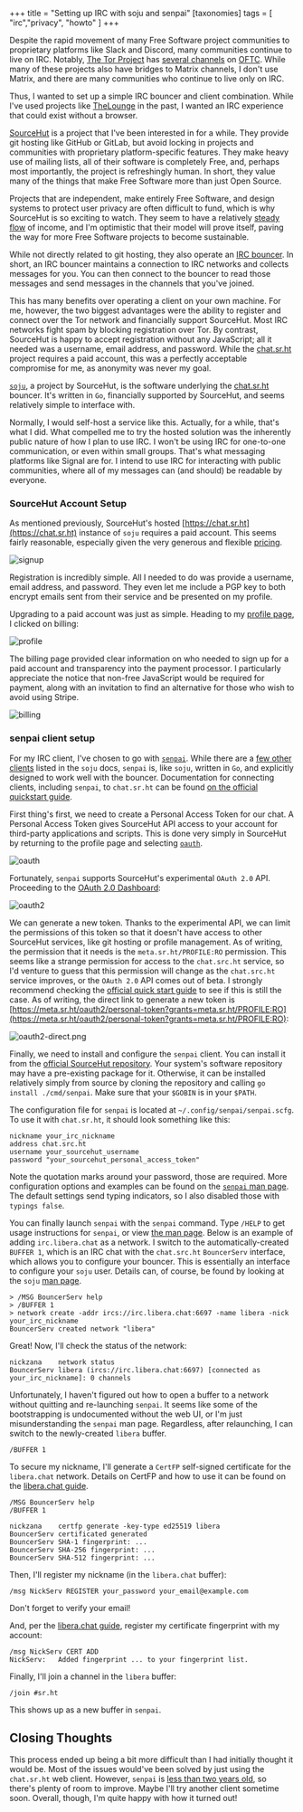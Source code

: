 +++
title = "Setting up IRC with soju and senpai"
[taxonomies]
tags = [ "irc","privacy", "howto" ]
+++

Despite the rapid movement of many Free Software project communities to
proprietary platforms like Slack and Discord, many communities continue to live
on IRC. Notably, [The Tor Project](https://www.torproject.org/contact) has
[several channels](https://www.torproject.org/contact/) on
[OFTC](https://www.oftc.net/). While many of these projects also have bridges to
Matrix channels, I don't use Matrix, and there are many communities who continue
to live only on IRC.

Thus, I wanted to set up a simple IRC bouncer and client combination. While I've
used projects like [TheLounge](https://thelounge.chat/) in the past, I wanted an
IRC experience that could exist without a browser.

[SourceHut](https://sr.ht) is a project that I've been interested in for a
while. They provide git hosting like GitHub or GitLab, but avoid locking in
projects and communities with proprietary platform-specific features. They make
heavy use of mailing lists, all of their software is completely Free, and,
perhaps most importantly, the project is refreshingly human. In short, they
value many of the things that make Free Software more than just Open Source.

Projects that are independent, make entirely Free Software, and design systems
to protect user privacy are often difficult to fund, which is why SourceHut is
so exciting to watch. They seem to have a relatively [steady
flow](https://sourcehut.org/blog/2022-01-09-how-does-our-business-work/) of
income, and I'm optimistic that their model will prove itself, paving the way
for more Free Software projects to become sustainable.

While not directly related to git hosting, they also operate an [IRC
bouncer](https://en.wikipedia.org/wiki/BNC_(software)#IRC).  In short, an IRC
bouncer maintains a connection to IRC networks and collects messages for you.
You can then connect to the bouncer to read those messages and send messages in
the channels that you've joined.

This has many benefits over operating a client on your own machine. For me,
however, the two biggest advantages were the ability to register and connect
over the Tor network and financially support SourceHut. Most IRC networks fight
spam by blocking registration over Tor. By contrast, SourceHut is happy to
accept registration without any JavaScript; all it needed was a username, email
address, and password. While the [chat.sr.ht](https://chat.sr.ht) project
requires a paid account, this was a perfectly acceptable compromise for me, as
anonymity was never my goal.

[`soju`](https://soju.im/), a project by SourceHut, is the software underlying
the [chat.sr.ht](https://chat.sr.ht) bouncer. It's written in `Go`, financially
supported by SourceHut, and seems relatively simple to interface with.

Normally, I would self-host a service like this. Actually, for a while, that's
what I did.  What compelled me to try the hosted solution was the inherently
public nature of how I plan to use IRC. I won't be using IRC for one-to-one
communication, or even within small groups. That's what messaging platforms like
Signal are for. I intend to use IRC for interacting with public communities,
where all of my messages can (and should) be readable by everyone.

### SourceHut Account Setup

As mentioned previously, SourceHut's hosted
[https://chat.sr.ht](https://chat.sr.ht) instance of `soju` requires a paid
account. This seems fairly reasonable, especially given the very generous and
flexible [pricing](https://sourcehut.org/pricing/).

![signup](signup.png)

Registration is incredibly simple. All I needed to do was provide a username,
email address, and password. They even let me include a PGP key to both encrypt
emails sent from their service and be presented on my profile.

Upgrading to a paid account was just as simple. Heading to my [profile
page](https://meta.sr.ht/profile), I clicked on billing:

![profile](profile.png)

The billing page provided clear information on who needed to sign up for a paid
account and transparency into the payment processor. I particularly appreciate
the notice that non-free JavaScript would be required for payment, along with an
invitation to find an alternative for those who wish to avoid using Stripe.

![billing](billing.png)

### senpai client setup

For my IRC client, I've chosen to go with
[`senpai`](https://sr.ht/~taiite/senpai/). While there are a [few other
clients](https://git.sr.ht/~emersion/soju/tree/master/item/contrib/clients.md)
listed in the `soju` docs, `senpai` is, like `soju`, written in `Go`, and
explicitly designed to work well with the bouncer. Documentation for connecting
clients, including `senpai`, to `chat.sr.ht` can be found [on the official
quickstart guide](https://man.sr.ht/chat.sr.ht/quickstart.md).

First thing's first, we need to create a Personal Access Token for our chat. A
Personal Access Token gives SourceHut API access to your account for third-party
applications and scripts. This is done very simply in SourceHut by returning to
the profile page and selecting [`oauth`](https://meta.sr.ht/oauth).

![oauth](oauth.png)

Fortunately, `senpai` supports SourceHut's experimental `OAuth 2.0` API.
Proceeding to the [OAuth 2.0 Dashboard](https://meta.sr.ht/oauth2):

![oauth2](oauth2.png)

We can generate a new token. Thanks to the experimental API, we can limit the
permissions of this token so that it doesn't have access to other SourceHut
services, like git hosting or profile management. As of writing, the permission
that it needs is the `meta.sr.ht/PROFILE:RO` permission. This seems like a
strange permission for access to the `chat.src.ht` service, so I'd venture to
guess that this permission will change as the `chat.src.ht` service improves, or
the `OAuth 2.0` API comes out of beta. I strongly recommend checking the
[official quick start guide](https://man.sr.ht/chat.sr.ht/quickstart.md) to see
if this is still the case. As of writing, the direct link to generate a new
token is
[https://meta.sr.ht/oauth2/personal-token?grants=meta.sr.ht/PROFILE:RO](https://meta.sr.ht/oauth2/personal-token?grants=meta.sr.ht/PROFILE:RO):

![oauth2-direct.png](oauth2-direct.png)

Finally, we need to install and configure the `senpai` client. You can install
it from the [official SourceHut repository](https://git.sr.ht/~taiite/senpai).
Your system's software repository may have a pre-existing package for it.
Otherwise, it can be installed relatively simply from source by cloning the
repository and calling `go install ./cmd/senpai`. Make sure that your `$GOBIN`
is in your `$PATH`.

The configuration file for `senpai` is located at
`~/.config/senpai/senpai.scfg`. To use it with `chat.sr.ht`, it should look
something like this:

```
nickname your_irc_nickname
address chat.src.ht
username your_sourcehut_username
password "your_sourcehut_personal_access_token"
```

Note the quotation marks around your password, those are required. More
configuration options and examples can be found on the [`senpai` man
page](https://git.sr.ht/~taiite/senpai/tree/master/item/doc/senpai.5.scd). The
default settings send typing indicators, so I also disabled those with `typings
false`.

You can finally launch `senpai` with the `senpai` command. Type `/HELP` to get
usage instructions for `senpai`, or view [the man
page](https://git.sr.ht/~taiite/senpai/tree/master/item/doc/senpai.1.scd). Below
is an example of adding `irc.libera.chat` as a network. I switch to the
automatically-created `BUFFER 1`, which is an IRC chat with the `chat.src.ht`
`BouncerServ` interface, which allows you to configure your bouncer. This is
essentially an interface to configure your `soju` user.  Details can, of course,
be found by looking at the `soju` [man
page](https://soju.im/doc/soju.1.html#IRC_SERVICE).

```
> /MSG BouncerServ help
> /BUFFER 1
> network create -addr ircs://irc.libera.chat:6697 -name libera -nick your_irc_nickname
BouncerServ	created network "libera"
```

Great! Now, I'll check the status of the network:

```
nickzana	network status
BouncerServ	libera (ircs://irc.libera.chat:6697) [connected as your_irc_nickname]: 0 channels
```

Unfortunately, I haven't figured out how to open a buffer to a network without
quitting and re-launching `senpai`. It seems like some of the bootstrapping is
undocumented without the web UI, or I'm just misunderstanding the `senpai` man
page. Regardless, after relaunching, I can switch to the newly-created `libera`
buffer.

```
/BUFFER 1
```

To secure my nickname, I'll generate a `CertFP` self-signed certificate for the
`libera.chat` network.  Details on CertFP and how to use it can be found on the
[libera.chat guide](https://libera.chat/guides/certfp).

```
/MSG BouncerServ help
/BUFFER 1
```
```
nickzana	certfp generate -key-type ed25519 libera
BouncerServ	certificated generated
BouncerServ	SHA-1 fingerprint: ...
BouncerServ	SHA-256 fingerprint: ...
BouncerServ	SHA-512 fingerprint: ...
```

Then, I'll register my nickname (in the `libera.chat` buffer):

```
/msg NickServ REGISTER your_password your_email@example.com
```

Don't forget to verify your email!

And, per the [libera.chat guide](https://libera.chat/guides/certfp), register my
certificate fingerprint with my account:

```
/msg NickServ CERT ADD
NickServ:	Added fingerprint ... to your fingerprint list.
```

Finally, I'll join a channel in the `libera` buffer:
```
/join #sr.ht
```

This shows up as a new buffer in `senpai`.

## Closing Thoughts

This process ended up being a bit more difficult than I had initially thought it
would be. Most of the issues would've been solved by just using the `chat.sr.ht`
web client. However, `senpai` is [less than two years
old](https://git.sr.ht/~taiite/senpai/commit/881d63465cdb17357438763d4d2996d5f1d92fcd),
so there's plenty of room to improve. Maybe I'll try another client sometime
soon. Overall, though, I'm quite happy with how it turned out!
